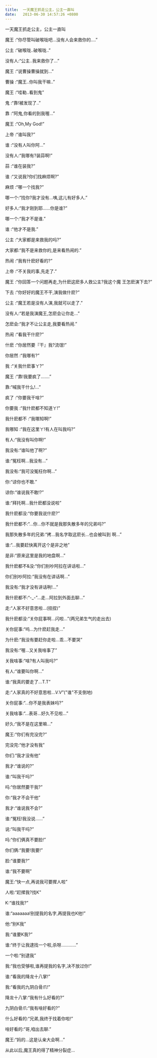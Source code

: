 ```yaml
---
title:  一天魔王抓走公主，公主一直叫
date:   2013-06-30 14:57:26 +0800
---
```


一天魔王抓走公主，公主一直叫

魔王 :“你尽管叫破喉咙吧...没有人会来救你的....”

公主 :“破喉咙..破喉咙..”

没有人:“公主..我来救你了...”

魔王 :“说曹操曹操就到...”

曹操 :“魔王..你叫我干嘛..”

魔王 :“哇勒..看到鬼”

鬼 :“靠!被发现了..”

靠 :“阿鬼,你看的到我喔...”

魔王 :“Oh,My God!”

上帝 :“谁叫我?”

谁 :“没有人叫你阿...”

没有人:“我哪有?装蒜啊!”

蒜 :“谁在装我?”

谁 :“又说我?你们找麻烦啊?”

麻烦 :“哪一个找我?”

哪一个:“找你?我才没有...咦,这儿有好多人.”

好多人:“我才刚到耶......你是谁?”

哪一个:“我才不是谁.”

谁 :“他才不是我.”

公主 :“大家都是来救我的吗?”

大家都:“我不是来救你的,是来看热闹的.”

热闹 :“我有什麽好看的?”

上帝 :“不关我的事,先走了.”

魔王 :“你回答一个问题再走,为什麽这麽多人救公主?我这个魔 王怎麽演下去?”

下去 :“你好好的魔王不干,演我做什麽?”

公主 :“魔王若是没有人演,我就可以走了.”

没有人:“若是我演魔王,怎麽会让你走...”

怎麽会:“我才不让公主走,我要看热闹.”

热闹 :“看我干什麽?”

什麽 :“你居然要『干』我?流氓!”

你居然 :“我哪有?”

我 :“关我什麽事ㄚ?”

魔王 :“靠!我要疯了.......”

靠:“喊我干什么!...”

疯了 :“你要我干啥?”

你要我 :“我什麽都不知道ㄚ!”

我什麽都不 :“我哪知啊!”

我哪知 :“我在这里ㄚ!有人在叫我吗?”

有人:“我没有叫你啊!”

我没有:“谁叫他了啊?”

谁:“冤枉啊...我没有...”

我没有:“我可没冤枉你啊...”

你:“谅你也不敢.”

谅你:“谁说我不敢!?”

谁:“拜托啊...我什麽都没说啦”

我什麽都没:“你要我说什麽?”

我什麽都不:“...你...你不就是我那失散多年的兄弟吗?”

我那失散多年的兄弟:“拷...我名字取这麽长...也会被叫到 啊...”

谁:“...我要赶快离开这个是非之地”

是非:“原来这里是我的地盘啊...”

我什麽都不&amp;没:“你们别吵阿拉在讲话啦...”

你们别吵阿拉:“我没有在讲话啊...”

我没有:“我才没有讲话咧!...”

我什麽都不:“-_-&quot;...走...阿拉到外面去聊...”

走:“人家不好意思啦...(扭捏)”

我什麽都没:“关你屁事啊...闪啦...”(两兄弟生气的走出去)

关你屁事:“呜...为什麽赶我走...”

为什麽:“我没有要赶你走啦...乖...不要哭”

我没有:“喔...又关我啥事了”

关我啥事:“啥?有人叫我吗?”

有人:“谁要叫你啊...”

谁:“我真的要走了...T.T”

走:“人家真的不好意思啦...<em>V.V</em>”(&quot;谁&quot;不支倒地)

关你屁事:“...你不是我表妹吗?”

关我啥事:“...表哥...好久不见啦...”

好久:“我不是在这里嘛...”

魔王:“你们有完没完?”

完没完:“他才没有我”

你们:“我才没有他”

我才:“谁说的?”

谁:“叫我干吗?”

吗:“你居然要干我?”

你:“我才不会干他”

我才:“谁说我不会?”

谁:“冤枉!我没说......”

说:“叫我干吗?”

吗:“你们俩真不要脸!”

你们俩:“我要!我要!”

脸:“谁要我?”

谁:“我不要啊”

魔王:“快一点,再说我可要撵人啦”

人啦:“赶撵我?找K”

K:“谁找我?”

谁:“aaaaaaa!别提我的名字,再提我也K他!”

他:“别K我”

我:“谁要K我?”

谁:“终于让我逮找一个啦,杀呀............”

一个啦:“别逮我”

我:“我也受够啦,谁再提我的名字,决不放过你!”

谁:“看我的降龙十八掌!”

我:“看我的九阴白骨爪!”

降龙十八掌:“我有什么好看的?”

九阴白骨爪:“我有啥好看的?”

什么好看的:“兄弟,我终于找着你啦!”

啥好看的:“哥,咱出去聊.”

魔王:“妈的...这是认亲大会啊...”

从此以后,魔王真的得了精神分裂症...

<!--79-->

